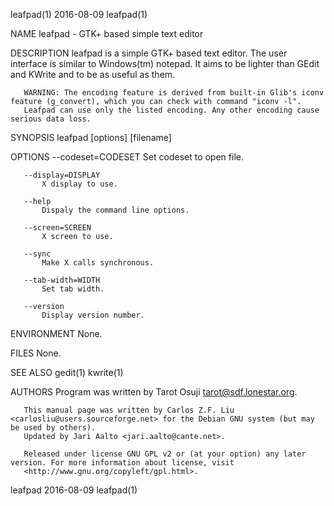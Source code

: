 leafpad(1)                                                          2016-08-09                                                          leafpad(1)

NAME
       leafpad - GTK+ based simple text editor

DESCRIPTION
       leafpad is a simple GTK+ based text editor. The user interface is similar to Windows(tm) notepad. It aims to be lighter than GEdit and
       KWrite and to be as useful as them.

       WARNING: The encoding feature is derived from built-in Glib's iconv feature (g_convert), which you can check with command "iconv -l".
       Leafpad can use only the listed encoding. Any other encoding cause serious data loss.

SYNOPSIS
         leafpad [options] [filename]

OPTIONS
       --codeset=CODESET
           Set codeset to open file.

       --display=DISPLAY
           X display to use.

       --help
           Dispaly the command line options.

       --screen=SCREEN
           X screen to use.

       --sync
           Make X calls synchronous.

       --tab-width=WIDTH
           Set tab width.

       --version
           Display version number.

ENVIRONMENT
       None.

FILES
       None.

SEE ALSO
       gedit(1) kwrite(1)

AUTHORS
       Program was written by Tarot Osuji <tarot@sdf.lonestar.org>.

       This manual page was written by Carlos Z.F. Liu <carlosliu@users.sourceforge.net> for the Debian GNU system (but may be used by others).
       Updated by Jari Aalto <jari.aalto@cante.net>.

       Released under license GNU GPL v2 or (at your option) any later version. For more information about license, visit
       <http://www.gnu.org/copyleft/gpl.html>.

leafpad                                                             2016-08-09                                                          leafpad(1)
